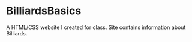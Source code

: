 # BilliardsBasics
A HTML/CSS website I created for class.
Site contains information about Billiards.
